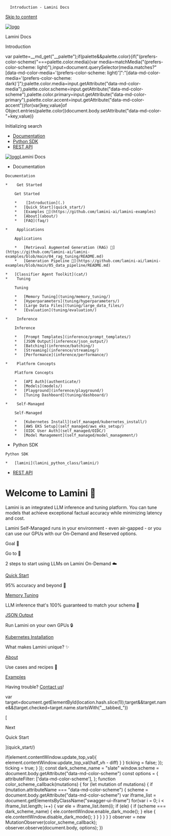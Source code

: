       Introduction - Lamini Docs  
[Skip to content](#welcome-to-lamini)

[![logo](assets/logo.png)](. "Lamini Docs")

Lamini Docs

Introduction

  

var palette=\_\_md\_get("\_\_palette");if(palette&&palette.color){if("(prefers-color-scheme)"===palette.color.media){var media=matchMedia("(prefers-color-scheme: light)"),input=document.querySelector(media.matches?"\[data-md-color-media='(prefers-color-scheme: light)'\]":"\[data-md-color-media='(prefers-color-scheme: dark)'\]");palette.color.media=input.getAttribute("data-md-color-media"),palette.color.scheme=input.getAttribute("data-md-color-scheme"),palette.color.primary=input.getAttribute("data-md-color-primary"),palette.color.accent=input.getAttribute("data-md-color-accent")}for(var\[key,value\]of Object.entries(palette.color))document.body.setAttribute("data-md-color-"+key,value)}

Initializing search

*   [Documentation](.)
*   [Python SDK](lamini_python_class/lamini/)
*   [REST API](api/)

 [![logo](assets/logo.png)](. "Lamini Docs")Lamini Docs

*    Documentation
    
    Documentation
    
    *    Get Started
        
        Get Started
        
        *    [Introduction](.)
        *   [Quick Start](quick_start/)
        *   [Examples 🔗](https://github.com/lamini-ai/lamini-examples)
        *   [About](about/)
        *   [FAQ](faq/)
        
    *    Applications
        
        Applications
        
        *   [Retrieval Augmented Generation (RAG) 🔗](https://github.com/lamini-ai/lamini-examples/blob/main/04_rag_tuning/README.md)
        *   [Generation Pipeline 🔗](https://github.com/lamini-ai/lamini-examples/blob/main/05_data_pipeline/README.md)
        
    *   [Classifier Agent Toolkit](cat/)
    *    Tuning
        
        Tuning
        
        *   [Memory Tuning](tuning/memory_tuning/)
        *   [Hyperparameters](tuning/hyperparameters/)
        *   [Large Data Files](tuning/large_data_files/)
        *   [Evaluation](tuning/evaluation/)
        
    *    Inference
        
        Inference
        
        *   [Prompt Templates](inference/prompt_templates/)
        *   [JSON Output](inference/json_output/)
        *   [Batching](inference/batching/)
        *   [Streaming](inference/streaming/)
        *   [Performance](inference/performance/)
        
    *    Platform Concepts
        
        Platform Concepts
        
        *   [API Auth](authenticate/)
        *   [Models](models/)
        *   [Playground](inference/playground/)
        *   [Tuning Dashboard](tuning/dashboard/)
        
    *    Self-Managed
        
        Self-Managed
        
        *   [Kubernetes Install](self_managed/kubernetes_install/)
        *   [AWS EKS Setup](self_managed/aws_eks_setup/)
        *   [OIDC User Auth](self_managed/OIDC/)
        *   [Model Management](self_managed/model_management/)
        
    
*    Python SDK
    
    Python SDK
    
    *   [lamini](lamini_python_class/lamini/)
    
*   [REST API](api/)

Welcome to Lamini 🦙
====================

Lamini is an integrated LLM inference and tuning platform. You can tune models that achieve exceptional factual accuracy while minimizing latency and cost.

Lamini Self-Managed runs in your environment - even air-gapped - or you can use our GPUs with our On-Demand and Reserved options.

Goal 🏁

Go to 🔗

2 steps to start using LLMs on Lamini On-Demand ☁️

[Quick Start](/quick_start)

95% accuracy and beyond 🧠

[Memory Tuning](/tuning/memory_tuning/)

LLM inference that's 100% guaranteed to match your schema 💯

[JSON Output](/inference/json_output/)

Run Lamini on your own GPUs 🔒

[Kubernetes Installation](/self_managed/kubernetes_install)

What makes Lamini unique? ✨

[About](/about)

Use cases and recipes 🥘

[Examples](https://github.com/lamini-ai/lamini-examples/)

Having trouble? [Contact us](https://www.lamini.ai/contact)!

var target=document.getElementById(location.hash.slice(1));target&&target.name&&(target.checked=target.name.startsWith("\_\_tabbed\_"))

[

Next

Quick Start

](quick_start/)

if(element.contentWindow.update\_top\_val){ element.contentWindow.update\_top\_val(half\_vh - diff) } } ticking = false; }); ticking = true; } }); const dark\_scheme\_name = "slate" window.scheme = document.body.getAttribute("data-md-color-scheme") const options = { attributeFilter: \['data-md-color-scheme'\], }; function color\_scheme\_callback(mutations) { for (let mutation of mutations) { if (mutation.attributeName === "data-md-color-scheme") { scheme = document.body.getAttribute("data-md-color-scheme") var iframe\_list = document.getElementsByClassName("swagger-ui-iframe") for(var i = 0; i < iframe\_list.length; i++) { var ele = iframe\_list.item(i); if (ele) { if (scheme === dark\_scheme\_name) { ele.contentWindow.enable\_dark\_mode(); } else { ele.contentWindow.disable\_dark\_mode(); } } } } } } observer = new MutationObserver(color\_scheme\_callback); observer.observe(document.body, options); })
